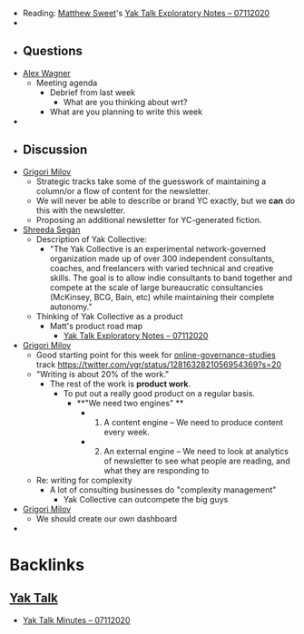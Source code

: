 - Reading: [Matthew Sweet](<Matthew Sweet.md>)'s [Yak Talk Exploratory Notes – 07112020](<Yak Talk Exploratory Notes – 07112020.md>)
- 
- ## Questions
- [Alex Wagner](<Alex Wagner.md>)
    - Meeting agenda
        - Debrief from last week
            - What are you thinking about wrt?
        - What are you planning to write this week
- 
- ## Discussion 
- [Grigori Milov](<Grigori Milov.md>)
    - Strategic tracks take some of the guesswork of maintaining a column/or a flow of content for the newsletter.
    - We will never be able to describe or brand YC exactly, but we __can__ do this with the newsletter.
    - Proposing an additional newsletter for YC-generated fiction.
- [Shreeda Segan](<Shreeda Segan.md>)
    - Description of Yak Collective:
        - "The Yak Collective is an experimental network-governed organization made up of over 300 independent consultants, coaches, and freelancers with varied technical and creative skills. The goal is to allow indie consultants to band together and compete at the scale of large bureaucratic consultancies (McKinsey, BCG, Bain, etc) while maintaining their complete autonomy."
    - Thinking of Yak Collective as a product
        - Matt's product road map
            - [Yak Talk Exploratory Notes – 07112020](<Yak Talk Exploratory Notes – 07112020.md>)
- [Grigori Milov](<Grigori Milov.md>)
    - Good starting point for this week for [online-governance-studies](<online-governance-studies.md>) track https://twitter.com/vgr/status/1281632821056954369?s=20
    - "Writing is about 20% of the work."
        - The rest of the work is __product work__.
            - To put out a really good product on a regular basis. 
                - **"We need two engines" **
                    - 1. A content engine – We need to produce content every week.
                    - 2. An external engine – We need to look at analytics of newsletter to see what people are reading, and what they are responding to
    - Re: writing for complexity
        - A lot of consulting businesses do "complexity management"
            - Yak Collective can outcompete the big guys
- [Grigori Milov](<Grigori Milov.md>)
    - We should create our own dashboard
- 

# Backlinks
## [Yak Talk](<Yak Talk.md>)
- [Yak Talk Minutes – 07112020](<Yak Talk Minutes – 07112020.md>)

